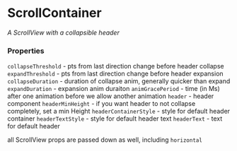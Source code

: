 # ScrollContainer

*A ScrollView with a collapsible header*

### Properties

`collapseThreshold` - pts from last direction change before header collapse
`expandThreshold` - pts from last direction change before header expansion
`collapseDuration` - duration of collapse anim, generally quicker than expand
`expandDuration` - expansion anim duraiton
`animGracePeriod` - time (in Ms) after one animation before we allow another animation
`header` - header component
`headerMinHeight` - if you want header to not collapse completely, set a min Height
`headerContainerStyle` - style for default header container
`headerTextStyle` - style for default header text
`headerText` - text for default header


all ScrollView props are passed down as well, including `horizontal`
